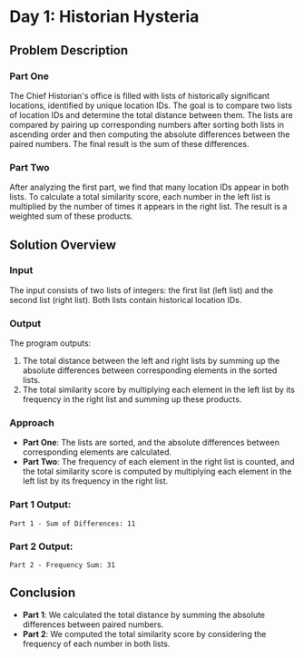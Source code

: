 # Day 1: Historian Hysteria

## Problem Description

### Part One
The Chief Historian's office is filled with lists of historically significant locations, identified by unique location IDs. The goal is to compare two lists of location IDs and determine the total distance between them. The lists are compared by pairing up corresponding numbers after sorting both lists in ascending order and then computing the absolute differences between the paired numbers. The final result is the sum of these differences.

### Part Two
After analyzing the first part, we find that many location IDs appear in both lists. To calculate a total similarity score, each number in the left list is multiplied by the number of times it appears in the right list. The result is a weighted sum of these products.

## Solution Overview

### Input
The input consists of two lists of integers: the first list (left list) and the second list (right list). Both lists contain historical location IDs.

### Output
The program outputs:
1. The total distance between the left and right lists by summing up the absolute differences between corresponding elements in the sorted lists.
2. The total similarity score by multiplying each element in the left list by its frequency in the right list and summing up these products.

### Approach
- **Part One**: The lists are sorted, and the absolute differences between corresponding elements are calculated.
- **Part Two**: The frequency of each element in the right list is counted, and the total similarity score is computed by multiplying each element in the left list by its frequency in the right list.


### Part 1 Output:
```
Part 1 - Sum of Differences: 11
```

### Part 2 Output:
```
Part 2 - Frequency Sum: 31
```

## Conclusion
- **Part 1**: We calculated the total distance by summing the absolute differences between paired numbers.
- **Part 2**: We computed the total similarity score by considering the frequency of each number in both lists.
